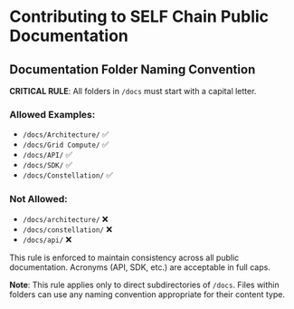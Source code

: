 # Contributing to SELF Chain Public Documentation

## Documentation Folder Naming Convention

**CRITICAL RULE**: All folders in `/docs` must start with a capital letter.

### Allowed Examples:
- `/docs/Architecture/` ✅
- `/docs/Grid Compute/` ✅  
- `/docs/API/` ✅
- `/docs/SDK/` ✅
- `/docs/Constellation/` ✅

### Not Allowed:
- `/docs/architecture/` ❌
- `/docs/constellation/` ❌
- `/docs/api/` ❌

This rule is enforced to maintain consistency across all public documentation. Acronyms (API, SDK, etc.) are acceptable in full caps.

**Note**: This rule applies only to direct subdirectories of `/docs`. Files within folders can use any naming convention appropriate for their content type.